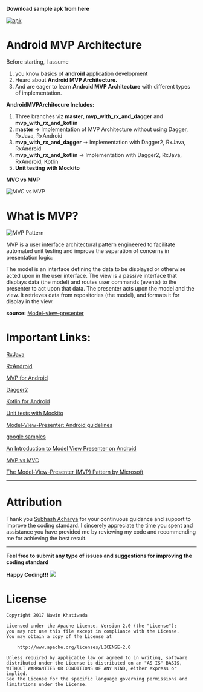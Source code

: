 **Download sample apk from here**

[![apk](https://img.shields.io/badge/apk-download-orange.svg)](https://play.google.com/store/apps/details?id=com.nawin.androidmvparchitecture)

# Android MVP Architecture
Before starting, I assume
1. you know basics of **android** application development
2. Heard about **Android MVP Architecture.**
3. And are eager to learn **Android MVP Architecture** with different types of implementation. 

**AndroidMVPArchitecure Includes:**
1. Three branches viz  **master**, **mvp_with_rx_and_dagger** and **mvp_with_rx_and_kotlin**
2. **master** -> Implementation of MVP Architecture without using Dagger, RxJava, RxAndroid
3. **mvp_with_rx_and_dagger** -> Implementation with Dagger2, RxJava, RxAndroid
4. **mvp_with_rx_and_kotlin** ->  Implementation with Dagger2, RxJava, RxAndroid, Kotlin
5. **Unit testing with Mockito**

  **MVC vs MVP**
  
![MVC vs MVP](http://www.techyourchance.com/wp-content/uploads/2015/06/MVC_MVP.png)
 
 # What is MVP?
 
![MVP Pattern](http://gwb.blob.core.windows.net/rajeshpillai/figure_1.jpg)

MVP is a user interface architectural pattern engineered to facilitate automated unit testing and improve the separation of concerns in presentation logic:

The model is an interface defining the data to be displayed or otherwise acted upon in the user interface.
The view is a passive interface that displays data (the model) and routes user commands (events) to the presenter to act upon that data.
The presenter acts upon the model and the view. It retrieves data from repositories (the model), and formats it for display in the view.

**source:** [Model–view–presenter](https://en.wikipedia.org/wiki/Model%E2%80%93view%E2%80%93presenter)

# Important Links:
[RxJava](https://github.com/ReactiveX/RxJava/wiki)

[RxAndroid](https://github.com/ReactiveX/RxAndroid/wiki)

[MVP for Android](https://antonioleiva.com/mvp-android/)

[Dagger2](https://google.github.io/dagger/)

[Kotlin for Android](https://kotlinlang.org/docs/reference/android-overview.html)

[Unit tests with Mockito](http://www.vogella.com/tutorials/Mockito/article.html)

[Model-View-Presenter: Android guidelines](https://medium.com/@cervonefrancesco/model-view-presenter-android-guidelines-94970b430ddf)

[google samples](https://github.com/googlesamples/android-architecture)

[An Introduction to Model View Presenter on Android](https://code.tutsplus.com/tutorials/an-introduction-to-model-view-presenter-on-android--cms-26162)

[MVP vs MVC](https://stackoverflow.com/questions/2056/what-are-mvp-and-mvc-and-what-is-the-difference)

[The Model-View-Presenter (MVP) Pattern by Microsoft](https://msdn.microsoft.com/en-us/library/ff649571.aspx)

--------------------------------------------------------------------------------------------
# Attribution

Thank you [Subhash Acharya](https://github.com/subhasha1) for your continuous guidance and support to improve the coding standard. I sincerely appreciate the time you spent and assistance you have provided me by reviewing my code and recommending me for achieving the best result.

--------------------------------------------------------------------------------------------

**Feel free to submit any type of issues and suggestions for improving the coding standard**

**Happy Coding!!!** ![](https://github.com/nawinkhatiwada/AndroidMVPArchitecture/blob/master/app/src/main/res/drawable/happiness.png)

# License
```text
Copyright 2017 Nawin Khatiwada

Licensed under the Apache License, Version 2.0 (the "License");
you may not use this file except in compliance with the License.
You may obtain a copy of the License at

    http://www.apache.org/licenses/LICENSE-2.0

Unless required by applicable law or agreed to in writing, software
distributed under the License is distributed on an "AS IS" BASIS,
WITHOUT WARRANTIES OR CONDITIONS OF ANY KIND, either express or implied.
See the License for the specific language governing permissions and
limitations under the License.
```

